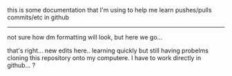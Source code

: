 this is some documentation that I'm using to help me learn pushes/pulls commits/etc in github
______________________________________________________________________________________________

not sure how dm formatting will look, but here we go...

that's right... new edits here..  learning quickly but still having probelms
cloning this repository onto my computere.  I have to work directly in github...  ?
